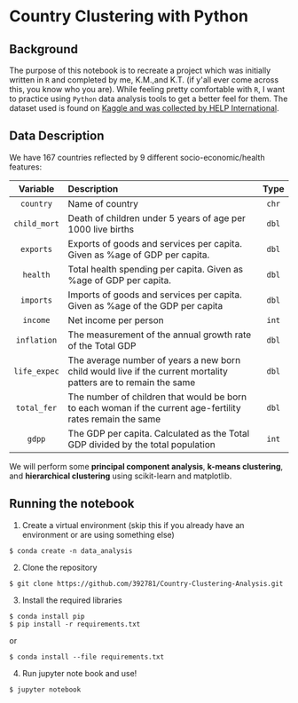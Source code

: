 # Country Clustering with Python
## Background
The purpose of this notebook is to recreate a project which was initially written in `R` and completed by me, K.M.,and K.T. (if y'all ever come across this, you know who you are).  While feeling pretty comfortable with `R`, I want to practice using `Python` data analysis tools to get a better feel for them.  The dataset used is found on [Kaggle and was collected by HELP International](https://www.kaggle.com/rohan0301/unsupervised-learning-on-country-data).
## Data Description
We have 167 countries reflected by 9 different socio-economic/health features:

| Variable | Description | Type     |
| :-------------: | :---------- | :-----------: |
|`country`|Name of country|`chr`|
|`child_mort`|Death of children under 5 years of age per 1000 live births|`dbl`|
|`exports`|Exports of goods and services per capita.  Given as %age of GDP per capita.|`dbl`|
|`health`|Total health spending per capita.  Given as %age of GDP per capita.|`dbl`|
|`imports`|Imports of goods and services per capita.  Given as %age of the GDP per capita|`dbl`|
|`income`|Net income per person|`int`|
|`inflation`|The measurement of the annual growth rate of the Total GDP|`dbl`|
|`life_expec`|The average number of years a new born child would live if the current mortality patters are to remain the same|`dbl`|
|`total_fer`|The number of children that would be born to each woman if the current age-fertility rates remain the same|`dbl`|
|`gdpp`|The GDP per capita.  Calculated as the Total GDP divided by the total population|`int`|

We will perform some **principal component analysis**, **k-means clustering**, and **hierarchical clustering** using scikit-learn and matplotlib.

## Running the notebook
1. Create a virtual environment (skip this if you already have an environment or are using something else)
```{shell}
$ conda create -n data_analysis
```

2. Clone the repository
```shell
$ git clone https://github.com/392781/Country-Clustering-Analysis.git
```

3. Install the required libraries
```shell
$ conda install pip
$ pip install -r requirements.txt
```
or
```shell
$ conda install --file requirements.txt
```

4. Run jupyter note book and use!
```shell
$ jupyter notebook
```
